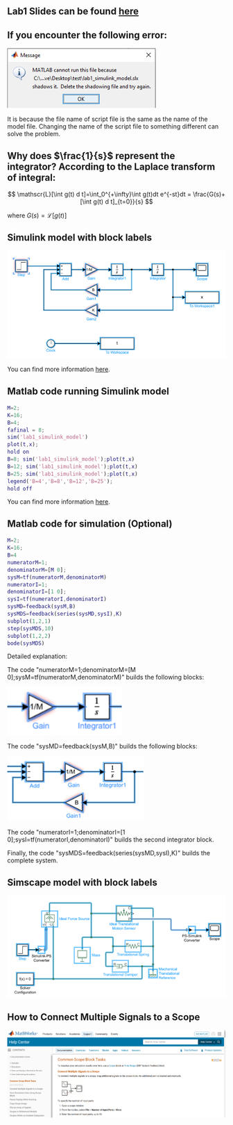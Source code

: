 ## Lab1 Slides can be found [here](documents/lab1_slides.pdf)

## If you encounter the following error:
![](images/delete_the_shadowing_file.png)

It is because the file name of script file is the same as the name of the model file. Changing the name of the script file to something different can solve the problem.

## Why does $\frac{1}{s}$ represent the integrator? According to the Laplace transform of integral:

$$
\mathscr{L}[\int g(t) d t]=\int_0^{+\infty}\int g(t)dt e^{-st}dt = 
\frac{G(s)+[\int g(t) d t]_{t=0}}{s}
$$

where $G(s) = \mathscr{L}[g(t)]$

## Simulink model with block labels
![](images/Lab1_simulink.png)

You can find more information [here](documents/more_instructions_on_lab_1_1.pdf).

## Matlab code running Simulink model
```Matlab
M=2;
K=16;
B=4;
fafinal = 8;
sim('lab1_simulink_model')
plot(t,x);
hold on
B=8; sim('lab1_simulink_model');plot(t,x)
B=12; sim('lab1_simulink_model');plot(t,x)
B=25; sim('lab1_simulink_model');plot(t,x)
legend('B=4','B=8','B=12','B=25');
hold off
```

You can find more information [here](documents/more_instructions_on_lab_1_1.pdf).

## Matlab code for simulation (Optional)
```Matlab
M=2;
K=16;
B=4
numeratorM=1;
denominatorM=[M 0];
sysM=tf(numeratorM,denominatorM) 
numeratorI=1;
denominatorI=[1 0];
sysI=tf(numeratorI,denominatorI)
sysMD=feedback(sysM,B)
sysMDS=feedback(series(sysMD,sysI),K)
subplot(1,2,1)
step(sysMDS,10)
subplot(1,2,2)
bode(sysMDS)
```
Detailed explanation:

The code "numeratorM=1;denominatorM=[M 0];sysM=tf(numeratorM,denominatorM)" builds the following blocks:

![](images/lab1_blocks0.png)

The code "sysMD=feedback(sysM,B)" builds the following blocks:

![](images/lab1_blocks1.png)

The code "numeratorI=1;denominatorI=[1 0];sysI=tf(numeratorI,denominatorI)" builds the second integrator block.

Finally, the code "sysMDS=feedback(series(sysMD,sysI),K)" builds the complete system.

## Simscape model with block labels
![](images/Lab1_simscape.png)


## How to Connect Multiple Signals to a Scope
![](images/lab1_multiple_signals.png)